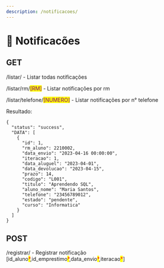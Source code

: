 ```yaml
---
description: /notificacoes/
---
```


# 🔔 Notificacões

## GET

/listar/ - Listar todas notificações

/listar/rm/<mark style="color:purple;">\[RM]</mark> - Listar notificações por rm

/listar/telefone/<mark style="color:purple;">\[NUMERO]</mark> - Listar notificações por n° telefone

Resultado:

```
{
  "status": "success",
  "DATA": [
    {
      "id": 1,
      "rm_aluno": 2210002,
      "data_envio": "2023-04-16 00:00:00",
      "iteracao": 1,
      "data_aluguel": "2023-04-01",
      "data_devolucao": "2023-04-15",
      "prazo": 14,
      "codigo": "L001",
      "titulo": "Aprendendo SQL",
      "aluno_nome": "Maria Santos",
      "telefone": "23456789012",
      "estado": "pendente",
      "curso": "Informatica"
    }
  ]
}
```

## POST

/registrar/ - Registrar notificação \[id\_aluno<mark style="color:red;">\*</mark>,id\_emprestimo<mark style="color:red;">\*</mark>,data\_envio<mark style="color:red;">\*</mark>,iteracao<mark style="color:red;">\*</mark>]

